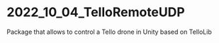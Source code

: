 # 2022_10_04_TelloRemoteUDP
Package that allows to control a Tello drone in Unity based on TelloLib
